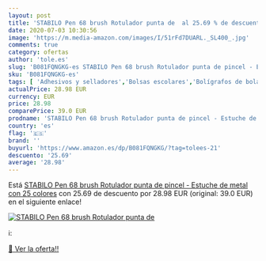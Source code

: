 ```yaml
---
layout: post
title: 'STABILO Pen 68 brush Rotulador punta de  al 25.69 % de descuento'
date: 2020-07-03 10:30:56
image: 'https://m.media-amazon.com/images/I/51rFd7DUARL._SL400_.jpg'
comments: true
category: ofertas
author: 'tole.es'
slug: 'B081FQNGKG-es STABILO Pen 68 brush Rotulador punta de pincel - Estuche...'
sku: 'B081FQNGKG-es'
tags: [ 'Adhesivos y selladores','Bolsas escolares','Bolígrafos de bola','Bolígrafos y recambios','Bolígrafos, lápices y útiles de escritura','Bricolaje y herramientas','Compuestos de modelado para escultura','Costura y manualidades','Equipaje','Escultura','Ferretería','Hogar y cocina','Mochilas, estuches y sets escolares','Oficina y papelería','Pegamentos instantáneos', ]
actualPrice: 28.98 EUR
currency: EUR
price: 28.98
comparePrice: 39.0 EUR
prodname: 'STABILO Pen 68 brush Rotulador punta de pincel - Estuche de metal con 25 colores'
country: 'es'
flag: '🇪🇸'
brand: ''
buyurl: 'https://www.amazon.es/dp/B081FQNGKG/?tag=tolees-21'
descuento: '25.69'
average: '28.98'
---
```


Está [STABILO Pen 68 brush Rotulador punta de pincel - Estuche de metal con 25 colores](https://www.amazon.es/dp/B081FQNGKG/?tag=tolees-21) con 25.69 de descuento por 28.98 EUR (original: 39.0 EUR) en el siguiente enlace!

[![STABILO Pen 68 brush Rotulador punta de ](https://m.media-amazon.com/images/I/51rFd7DUARL._SL400_.jpg)](https://www.amazon.es/dp/B081FQNGKG/?tag=tolees-21)

ℹ️:


[🛒 Ver la oferta!!](https://www.amazon.es/dp/B081FQNGKG/?tag=tolees-21)

